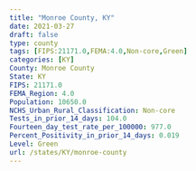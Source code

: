 ```yaml
---
title: "Monroe County, KY"
date: 2021-03-27
draft: false
type: county
tags: [FIPS:21171.0,FEMA:4.0,Non-core,Green]
categories: [KY]
County: Monroe County
State: KY
FIPS: 21171.0
FEMA_Region: 4.0
Population: 10650.0
NCHS_Urban_Rural_Classification: Non-core
Tests_in_prior_14_days: 104.0
Fourteen_day_test_rate_per_100000: 977.0
Percent_Positivity_in_prior_14_days: 0.019
Level: Green
url: /states/KY/monroe-county
---
```



